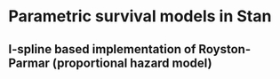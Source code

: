 # Parametric survival models in Stan

## I-spline based implementation of Royston-Parmar (proportional hazard model)
